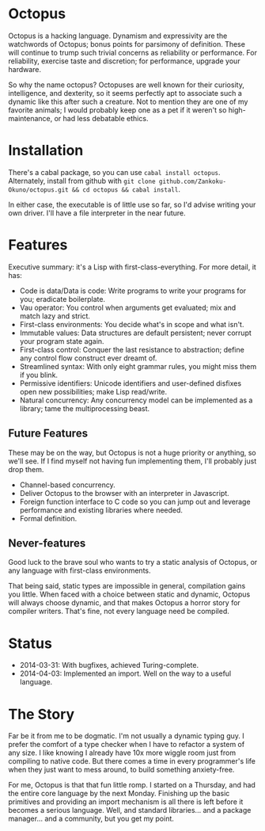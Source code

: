 Octopus
=======

Octopus is a hacking language. Dynamism and expressivity are the watchwords of Octopus; bonus points for parsimony of definition. These will continue to trump such trivial concerns as reliability or performance. For reliability, exercise taste and discretion; for performance, upgrade your hardware.

So why the name octopus? Octopuses are well known for their curiosity, intelligence, and dexterity, so it seems perfectly apt to associate such a dynamic like this after such a creature. Not to mention they are one of my favorite animals; I would probably keep one as a pet if it weren't so high-maintenance, or had less debatable ethics.

Installation
============

There's a cabal package, so you can use `cabal install octopus`. Alternately, install from github with `git clone github.com/Zankoku-Okuno/octopus.git && cd octopus && cabal install`.

In either case, the executable is of little use so far, so I'd advise writing your own driver. I'll have a file interpreter in the near future.

Features
========

Executive summary: it's a Lisp with first-class-everything. For more detail, it has:

* Code is data/Data is code: Write programs to write your programs for you; eradicate boilerplate.
* Vau operator: You control when arguments get evaluated; mix and match lazy and strict.
* First-class environments: You decide what's in scope and what isn't.
* Immutable values: Data structures are default persistent; never corrupt your program state again.
* First-class control: Conquer the last resistance to abstraction; define any control flow construct ever dreamt of.
* Streamlined syntax: With only eight grammar rules, you might miss them if you blink.
* Permissive identifiers: Unicode identifiers and user-defined disfixes open new possibilities; make Lisp read/write.
* Natural concurrency: Any concurrency model can be implemented as a library; tame the multiprocessing beast.

Future Features
---------------

These may be on the way, but Octopus is not a huge priority or anything, so we'll see. If I find myself not having fun implementing them, I'll probably just drop them.

* Channel-based concurrency.
* Deliver Octopus to the browser with an interpreter in Javascript.
* Foreign function interface to C code so you can jump out and leverage performance and existing libraries where needed.
* Formal definition.

Never-features
--------------

Good luck to the brave soul who wants to try a static analysis of Octopus, or any language with first-class environments.

That being said, static types are impossible in general, compilation gains you little. When faced with a choice between static and dynamic, Octopus will always choose dynamic, and that makes Octopus a horror story for compiler writers. That's fine, not every language need be compiled.

Status
======

* 2014-03-31: With bugfixes, achieved Turing-complete.
* 2014-04-03: Implemented an import. Well on the way to a useful language.

The Story
=========

Far be it from me to be dogmatic. I'm not usually a dynamic typing guy. I prefer the comfort of a type checker when I have to refactor a system of any size. I like knowing I already have 10x more wiggle room just from compiling to native code. But there comes a time in every programmer's life when they just want to mess around, to build something anxiety-free.

For me, Octopus is that that fun little romp. I started on a Thursday, and had the entire core language by the next Monday. Finishing up the basic primitives and providing an import mechanism is all there is left before it becomes a serious language. Well, and standard libraries... and a package manager... and a community,  but you get my point.

